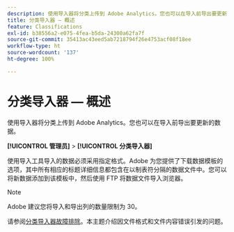 ```yaml
---
description: 使用导入器将分类上传到 Adobe Analytics。您也可以在导入前导出要更新的数据。
title: 分类导入器 — 概述
feature: Classifications
exl-id: b38556a2-e075-4fea-b5da-24300a62fa7f
source-git-commit: 35413ac43eed5ab7218794f26e4753acf08f18ee
workflow-type: ht
source-wordcount: '137'
ht-degree: 100%

---
```


# 分类导入器 — 概述

使用导入器将分类上传到 Adobe Analytics。您也可以在导入前导出要更新的数据。

**[!UICONTROL 管理员]** > **[!UICONTROL 分类导入器]**

使用导入工具导入的数据必须采用指定格式。Adobe 为您提供了下载数据模板的选项，其中所有相应的标题详细信息都包含在以制表符分隔的数据文件中。您可以将新数据添加到该模板中，然后使用 FTP 将数据文件导入浏览器。

>[!NOTE]
>
>Adobe 建议您将导入和导出列的数量限制为 30。

请参阅[分类导入器故障排除](/help/components/classifications/importer/troubleshooting.md)。本主题介绍因文件格式和文件内容错误引发的问题。
